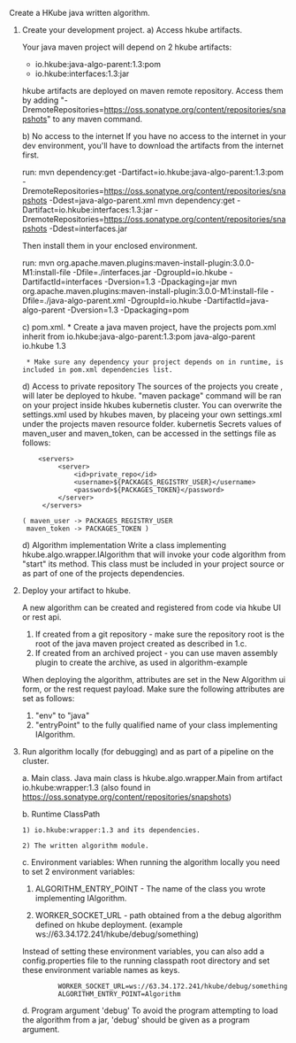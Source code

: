 Create a HKube java written algorithm.

1. Create your development project.
   a) Access hkube artifacts.

     Your java maven project will depend on 2 hkube artifacts:
     * io.hkube:java-algo-parent:1.3:pom
     * io.hkube:interfaces:1.3:jar

     hkube artifacts are deployed on maven remote repository.
     Access them by adding "-DremoteRepositories=https://oss.sonatype.org/content/repositories/snapshots"
     to any maven command.



   b) No access to the internet
     If you have no access to the internet in your dev environment, you'll have to download the artifacts from the internet first.

     run:
     mvn dependency:get -Dartifact=io.hkube:java-algo-parent:1.3:pom -DremoteRepositories=https://oss.sonatype.org/content/repositories/snapshots -Ddest=java-algo-parent.xml
     mvn dependency:get -Dartifact=io.hkube:interfaces:1.3:jar -DremoteRepositories=https://oss.sonatype.org/content/repositories/snapshots -Ddest=interfaces.jar

     Then install them in your enclosed environment.

     run:
     mvn org.apache.maven.plugins:maven-install-plugin:3.0.0-M1:install-file  -Dfile=./interfaces.jar -DgroupId=io.hkube -DartifactId=interfaces -Dversion=1.3 -Dpackaging=jar
     mvn org.apache.maven.plugins:maven-install-plugin:3.0.0-M1:install-file  -Dfile=./java-algo-parent.xml -DgroupId=io.hkube -DartifactId=java-algo-parent -Dversion=1.3 -Dpackaging=pom

   c) pom.xml.
        * Create a java maven project, have the projects pom.xml inherit from io.hkube:java-algo-parent:1.3:pom
             <parent>
                   <artifactId>java-algo-parent</artifactId>
                   <groupId>io.hkube</groupId>
                   <version>1.3</version>
              </parent>

        * Make sure any dependency your project depends on in runtime, is included in pom.xml dependencies list.

    d) Access to private repository
        The sources of the projects you create , will later be deployed to hkube. "maven package" command will be ran on your project inside hkubes kubernetis cluster. You can overwrite the settings.xml used by hkubes maven, by placeing your own settings.xml under the projects maven resource folder.
        kubernetis Secrets values of maven_user and maven_token, can be accessed in the settings file as follows:

           <servers>
                <server>
                    <id>private_repo</id>
                    <username>${PACKAGES_REGISTRY_USER}</username>
                    <password>${PACKAGES_TOKEN}</password>
                </server>
            </servers>

       ( maven_user -> PACKAGES_REGISTRY_USER
        maven_token -> PACKAGES_TOKEN )

    d) Algorithm implementation
     Write a class implementing hkube.algo.wrapper.IAlgorithm that will invoke your code algorithm from "start" its method.
     This class must be included in your project source or as part of one of the projects dependencies.



2. Deploy your artifact to hkube.

    A new algorithm can be created and registered from code via hkube UI or rest api.
    1. If created from a git repository - make sure the repository root is the root of the java maven project created as described in 1.c.
    2. If created from an archived project - you can use maven assembly plugin to create the archive, as used in algorithm-example

    When deploying the algorithm, attributes are set in the New Algorithm ui form, or the rest request payload.
    Make sure the following attributes are set as follows:
    1. "env" to "java"
    2. "entryPoint" to the fully qualified name of your class implementing IAlgorithm.

3. Run algorithm locally (for debugging) and as part of a pipeline on the cluster.

    a. Main class.
       Java main class is hkube.algo.wrapper.Main from artifact io.hkube:wrapper:1.3 (also found in https://oss.sonatype.org/content/repositories/snapshots)
    
    b. Runtime ClassPath
    
       1) io.hkube:wrapper:1.3 and its dependencies.
       
       2) The written algorithm module.
    
    c. Environment variables:
       When running the algorithm locally you need to set 2 environment variables:

      1) ALGORITHM_ENTRY_POINT - The name of the class you wrote implementing IAlgorithm.
      
      2) WORKER_SOCKET_URL - path obtained from a the debug algorithm defined on hkube deployment. (example ws://63.34.172.241/hkube/debug/something)
      
      Instead of setting these environment variables, you can also add a config.properties file to the running classpath root directory and set these environment variable names as keys.
       
                WORKER_SOCKET_URL=ws://63.34.172.241/hkube/debug/something
                ALGORITHM_ENTRY_POINT=Algorithm
                
    d. Program argument 'debug'
        To avoid the program attempting to load the algorithm from a jar, 'debug' should be given as a program argument.
